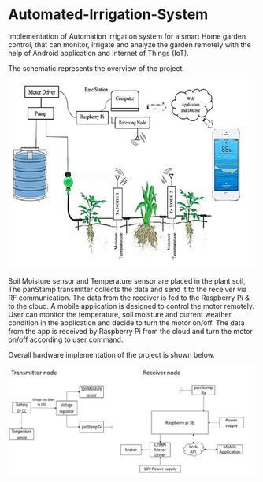 # Automated-Irrigation-System

Implementation of Automation irrigation system for a smart Home garden control, 
that can monitor, irrigate and analyze the garden remotely with the help of
Android application and Internet of Things (IoT).

The schematic represents the overview of the project.

![](overview.jpg)

Soil Moisture sensor and Temperature sensor are placed in the plant soil,
The panStamp transmitter collects the data and send it to the receiver via RF communication.
The data from the receiver is fed to the Raspberry Pi & to the cloud. A mobile 
application is designed to control the motor remotely. User can monitor the temperature, 
soil moisture and current weather condition in the application and decide to turn the motor
on/off. The data from the app is received by Raspberry Pi from the cloud and turn the motor 
on/off according to user command.

Overall hardware implementation of the project is shown below.

![](hw_implementation.jpg)
